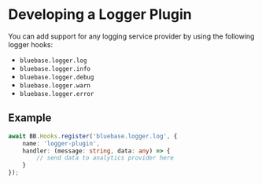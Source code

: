 # Developing a Logger Plugin

You can add support for any logging service provider by using the following logger hooks:

* `bluebase.logger.log`
* `bluebase.logger.info`
* `bluebase.logger.debug`
* `bluebase.logger.warn`
* `bluebase.logger.error`

## Example

```typescript
await BB.Hooks.register('bluebase.logger.log', {
    name: 'logger-plugin',
    handler: (message: string, data: any) => {
        // send data to analytics provider here
    }
});
```

